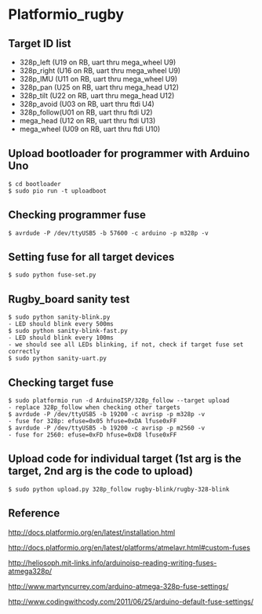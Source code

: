 # Platformio_rugby

## Target ID list
   * 328p_left  (U19 on RB, uart thru mega_wheel U9)
   * 328p_right (U16 on RB, uart thru mega_wheel U9)
   * 328p_IMU   (U11 on RB, uart thru mega_wheel U9)   
   * 328p_pan   (U25 on RB, uart thru mega_head U12)
   * 328p_tilt  (U22 on RB, uart thru mega_head U12)
   * 328p_avoid (U03 on RB, uart thru ftdi U4)
   * 328p_follow(U01 on RB, uart thru ftdi U2) 
   * mega_head  (U12 on RB, uart thru ftdi U13)
   * mega_wheel (U09 on RB, uart thru ftdi U10)

## Upload bootloader for programmer with Arduino Uno
    $ cd bootloader
    $ sudo pio run -t uploadboot

## Checking programmer fuse
    $ avrdude -P /dev/ttyUSB5 -b 57600 -c arduino -p m328p -v

## Setting fuse for all target devices
    $ sudo python fuse-set.py

## Rugby_board sanity test 
    $ sudo python sanity-blink.py 
    - LED should blink every 500ms
    $ sudo python sanity-blink-fast.py 
    - LED should blink every 100ms
    - we should see all LEDs blinking, if not, check if target fuse set correctly
    $ sudo python sanity-uart.py

## Checking target fuse 
    $ sudo platformio run -d ArduinoISP/328p_follow --target upload
    - replace 328p_follow when checking other targets
    $ avrdude -P /dev/ttyUSB5 -b 19200 -c avrisp -p m328p -v
    - fuse for 328p: efuse=0x05 hfuse=0xDA lfuse0xFF
    $ avrdude -P /dev/ttyUSB5 -b 19200 -c avrisp -p m2560 -v
    - fuse for 2560: efuse=0xFD hfuse=0xD8 lfuse0xFF

## Upload code for individual target (1st arg is the target, 2nd arg is the code to upload)
    $ sudo python upload.py 328p_follow rugby-blink/rugby-328-blink 
    
## Reference 
  http://docs.platformio.org/en/latest/installation.html
  
  http://docs.platformio.org/en/latest/platforms/atmelavr.html#custom-fuses

  http://heliosoph.mit-links.info/arduinoisp-reading-writing-fuses-atmega328p/
  
  http://www.martyncurrey.com/arduino-atmega-328p-fuse-settings/
  
  http://www.codingwithcody.com/2011/06/25/arduino-default-fuse-settings/
